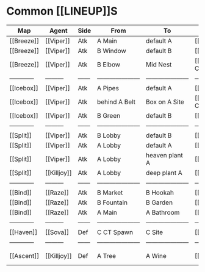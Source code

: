 # Common [[LINEUP]]S
| Map | Agent | Side | From | To | Ability | Link | Notes |
| --- | --- | --- | --- | --- | --- | --- | --- |
| [[Breeze]] | [[Viper]] | Atk | A Main | default A | [[Snake Bite]] | [here](https://youtu.be/Pc-hjkobSA8) | — |
| [[Breeze]] | [[Viper]] | Atk | B Window | default B | [[Snake Bite]] | [here](https://youtu.be/CHKL5y0qTeE) | — |
| [[Breeze]] | [[Viper]] | Atk | B Elbow | Mid Nest | [[Poison Cloud]] | [here](https://youtu.be/LKnLy1qjUX4) | — |
| ———— | ——— | —— | ——————— | ——————— | —————— | ——— | ———————— |
| [[Icebox]] | [[Viper]] | Atk | A Pipes | default A | [[Snake Bite]] | [here](https://youtu.be/idByKeMPbGM) | — |
| [[Icebox]] | [[Viper]] | Atk | behind A Belt | Box on A Site | [[Poison Cloud]] | [here](https://youtu.be/4gAJXkKlb9o) | *blocks all spots* |
| [[Icebox]] | [[Viper]] | Atk | B Green | default B | [[Snake Bite]] | [here](https://youtu.be/HH3TVFfEY2c) | — |
| ———— | ——— | —— | ——————— | ——————— | —————— | ——— | ———————— |
| [[Split]] | [[Viper]] | Atk | B Lobby | default B | [[Snake Bite]] | [here](https://youtu.be/GrLRH4Fq5aA) | — |
| [[Split]] | [[Viper]] | Atk | A Lobby | default A | [[Snake Bite]] | [here](https://youtu.be/YZhxr2h8FM4) | — |
| [[Split]] | [[Viper]] | Atk | A Lobby | heaven plant A | [[Snake Bite]] | [here](https://youtu.be/o3DNqsv7crU) | *easier than ^* |
| [[Split]] | [[Killjoy]] | Atk | A Lobby | deep plant A | [[Nanoswarm]] | [here](https://youtu.be/fziovp2eCNM) | *unbreakable* |
| ———— | ——— | —— | ——————— | ——————— | —————— | ——— | ———————— |
| [[Bind]] | [[Raze]] | Atk | B Market | B Hookah | [[Boombot]] | [here](https://youtu.be/0BXuBC78iIM) | *must use* |
| [[Bind]] | [[Raze]] | Atk | B Fountain | B Garden | [[Boombot]] | [here](https://youtu.be/s9S4RO4QkhY) | *must use* |
| [[Bind]] | [[Raze]] | Atk | A Main | A Bathroom | [[Boombot]] | [here](https://youtu.be/3duFRhq0Ih8) | *must use* |
| ———— | ——— | —— | ——————— | ——————— | —————— | ——— | ———————— |
| [[Haven]] | [[Sova]] | Def | C CT Spawn | C Site | [[Recon Dart]] | [here](https://youtu.be/xYFyMStFXEg&t=10s) | *god dart (2 bar)* |
| ———— | ——— | —— | ——————— | ——————— | —————— | ——— | ———————— |
| [[Ascent]] | [[Killjoy]] | Def | A Tree | A Wine | [[Nanoswarm]] | [here](https://youtu.be/0BXuBC78iIM) | *use with ult in tree* |